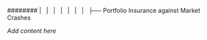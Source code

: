 ######## |   |   |   |   |   |   |   ├── Portfolio Insurance against Market Crashes

*Add content here*